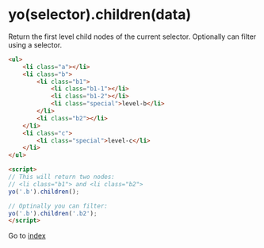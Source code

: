 # yo(selector).children(data)

Return the first level child nodes of the current selector. Optionally can filter using a selector.  

```html
<ul>
    <li class="a"></li>
    <li class="b">
        <li class="b1">
            <li class="b1-1"></li>    
            <li class="b1-2"></li>    
            <li class="special">level-b</li>
        </li>    
        <li class="b2"></li>    
    </li>
    <li class="c">
        <li class="special">level-c</li>
    </li>
</ul>

<script>
// This will return two nodes:
// <li class="b1"> and <li class="b2">
yo('.b').children();

// Optinally you can filter: 
yo('.b').children('.b2');
</script>
```

Go to [index](toc.md)